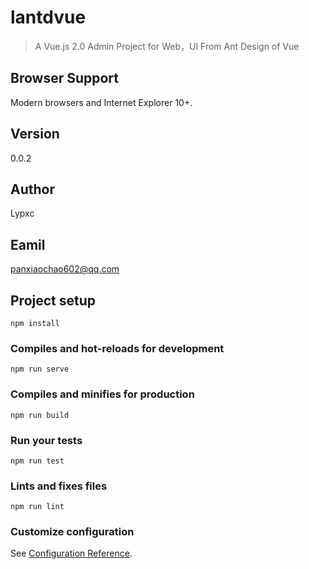 # lantdvue

> A Vue.js 2.0 Admin Project for Web，UI From Ant Design of Vue

## Browser Support
Modern browsers and Internet Explorer 10+.

## Version
0.0.2

## Author
Lypxc

## Eamil
panxiaochao602@qq.com

## Project setup
```
npm install
```

### Compiles and hot-reloads for development
```
npm run serve
```

### Compiles and minifies for production
```
npm run build
```

### Run your tests
```
npm run test
```

### Lints and fixes files
```
npm run lint
```

### Customize configuration
See [Configuration Reference](https://cli.vuejs.org/config/).
